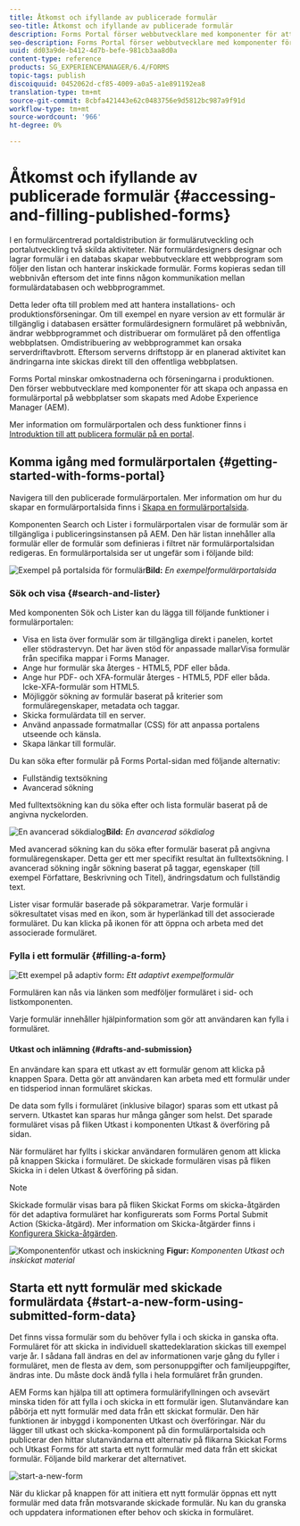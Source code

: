 ```yaml
---
title: Åtkomst och ifyllande av publicerade formulär
seo-title: Åtkomst och ifyllande av publicerade formulär
description: Forms Portal förser webbutvecklare med komponenter för att skapa och anpassa en formulärportal på webbplatser som skapats med Adobe Experience Manager (AEM).
seo-description: Forms Portal förser webbutvecklare med komponenter för att skapa och anpassa en formulärportal på webbplatser som skapats med Adobe Experience Manager (AEM).
uuid: dd03a9de-b412-4d7b-befe-981cb3aa8d0a
content-type: reference
products: SG_EXPERIENCEMANAGER/6.4/FORMS
topic-tags: publish
discoiquuid: 0452062d-cf85-4009-a0a5-a1e891192ea8
translation-type: tm+mt
source-git-commit: 8cbfa421443e62c0483756e9d5812bc987a9f91d
workflow-type: tm+mt
source-wordcount: '966'
ht-degree: 0%

---
```



# Åtkomst och ifyllande av publicerade formulär {#accessing-and-filling-published-forms}

I en formulärcentrerad portaldistribution är formulärutveckling och portalutveckling två skilda aktiviteter. När formulärdesigners designar och lagrar formulär i en databas skapar webbutvecklare ett webbprogram som följer den listan och hanterar inskickade formulär. Forms kopieras sedan till webbnivån eftersom det inte finns någon kommunikation mellan formulärdatabasen och webbprogrammet.

Detta leder ofta till problem med att hantera installations- och produktionsförseningar. Om till exempel en nyare version av ett formulär är tillgänglig i databasen ersätter formulärdesignern formuläret på webbnivån, ändrar webbprogrammet och distribuerar om formuläret på den offentliga webbplatsen. Omdistribuering av webbprogrammet kan orsaka serverdriftavbrott. Eftersom serverns driftstopp är en planerad aktivitet kan ändringarna inte skickas direkt till den offentliga webbplatsen.

Forms Portal minskar omkostnaderna och förseningarna i produktionen. Den förser webbutvecklare med komponenter för att skapa och anpassa en formulärportal på webbplatser som skapats med Adobe Experience Manager (AEM).

Mer information om formulärportalen och dess funktioner finns i [Introduktion till att publicera formulär på en portal](/help/forms/using/introduction-publishing-forms.md).

## Komma igång med formulärportalen {#getting-started-with-forms-portal}

Navigera till den publicerade formulärportalen. Mer information om hur du skapar en formulärportalsida finns i [Skapa en formulärportalsida](/help/forms/using/creating-form-portal-page.md).

Komponenten Search och Lister i formulärportalen visar de formulär som är tillgängliga i publiceringsinstansen på AEM. Den här listan innehåller alla formulär eller de formulär som definieras i filtret när formulärportalsidan redigeras. En formulärportalsida ser ut ungefär som i följande bild:

![Exempel på portalsida för formulär ](assets/forms-portal-page.png)**Bild:** *En exempelformulärportalsida*

### Sök och visa {#search-and-lister}

Med komponenten Sök och Lister kan du lägga till följande funktioner i formulärportalen:

* Visa en lista över formulär som är tillgängliga direkt i panelen, kortet eller stödrastervyn. Det har även stöd för anpassade mallarVisa formulär från specifika mappar i Forms Manager.
* Ange hur formulär ska återges - HTML5, PDF eller båda.
* Ange hur PDF- och XFA-formulär återges - HTML5, PDF eller båda. Icke-XFA-formulär som HTML5.
* Möjliggör sökning av formulär baserat på kriterier som formuläregenskaper, metadata och taggar.
* Skicka formulärdata till en server.
* Använd anpassade formatmallar (CSS) för att anpassa portalens utseende och känsla.
* Skapa länkar till formulär.

Du kan söka efter formulär på Forms Portal-sidan med följande alternativ:

* Fullständig textsökning
* Avancerad sökning

Med fulltextsökning kan du söka efter och lista formulär baserat på de angivna nyckelorden.

![En avancerad sökdialog](assets/search-panel.png)**Bild:** *En avancerad sökdialog*

Med avancerad sökning kan du söka efter formulär baserat på angivna formuläregenskaper. Detta ger ett mer specifikt resultat än fulltextsökning. I avancerad sökning ingår sökning baserat på taggar, egenskaper (till exempel Författare, Beskrivning och Titel), ändringsdatum och fullständig text.

Lister visar formulär baserade på sökparametrar. Varje formulär i sökresultatet visas med en ikon, som är hyperlänkad till det associerade formuläret. Du kan klicka på ikonen för att öppna och arbeta med det associerade formuläret.

### Fylla i ett formulär {#filling-a-form}

![Ett exempel på adaptiv form](assets/filling_a_form.png)**:** *Ett adaptivt exempelformulär*

Formulären kan nås via länken som medföljer formuläret i sid- och listkomponenten.

Varje formulär innehåller hjälpinformation som gör att användaren kan fylla i formuläret.

#### Utkast och inlämning {#drafts-and-submission}

En användare kan spara ett utkast av ett formulär genom att klicka på knappen Spara. Detta gör att användaren kan arbeta med ett formulär under en tidsperiod innan formuläret skickas.

De data som fylls i formuläret (inklusive bilagor) sparas som ett utkast på servern. Utkastet kan sparas hur många gånger som helst. Det sparade formuläret visas på fliken Utkast i komponenten Utkast &amp; överföring på sidan.

När formuläret har fyllts i skickar användaren formulären genom att klicka på knappen Skicka i formuläret. De skickade formulären visas på fliken Skicka in i delen Utkast &amp; överföring på sidan.

>[!NOTE]
>
>Skickade formulär visas bara på fliken Skickat Forms om skicka-åtgärden för det adaptiva formuläret har konfigurerats som Forms Portal Submit Action (Skicka-åtgärd). Mer information om Skicka-åtgärder finns i [Konfigurera Skicka-åtgärden](/help/forms/using/configuring-submit-actions.md).

![Komponenten](assets/draft-submission.png)för utkast och inskickning **Figur:** *Komponenten Utkast och inskickat material*

## Starta ett nytt formulär med skickade formulärdata {#start-a-new-form-using-submitted-form-data}

Det finns vissa formulär som du behöver fylla i och skicka in ganska ofta. Formuläret för att skicka in individuell skattedeklaration skickas till exempel varje år. I sådana fall ändras en del av informationen varje gång du fyller i formuläret, men de flesta av dem, som personuppgifter och familjeuppgifter, ändras inte. Du måste dock ändå fylla i hela formuläret från grunden.

AEM Forms kan hjälpa till att optimera formulärifyllningen och avsevärt minska tiden för att fylla i och skicka in ett formulär igen. Slutanvändare kan påbörja ett nytt formulär med data från ett skickat formulär. Den här funktionen är inbyggd i komponenten [](/help/forms/using/draft-submission-component.md)Utkast och överföringar. När du lägger till utkast och skicka-komponent på din formulärportalsida och publicerar den hittar slutanvändarna ett alternativ på flikarna Skickat Forms och Utkast Forms för att starta ett nytt formulär med data från ett skickat formulär. Följande bild markerar det alternativet.

![start-a-new-form](assets/start-a-new-form.png)

När du klickar på knappen för att initiera ett nytt formulär öppnas ett nytt formulär med data från motsvarande skickade formulär. Nu kan du granska och uppdatera informationen efter behov och skicka in formuläret.
